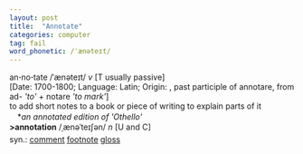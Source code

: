 ```yaml
---
layout: post
title:  "Annotate"
categories: computer
tag: fail
word_phonetic: /ˈænəteɪt/
---
```

<DIV style="MARGIN: 0px 0px 5px">an<B>·</B>no<B>·</B>tate /ˈænəteɪt/ <I>v</I> [T usually passive] <BR>[Date: 1700-1800; Language: Latin; Origin: , past participle of annotare, from ad- <I>'to'</I> + notare <I>'to mark'</I>]<BR>to add short notes to a book or piece of writing to explain parts of it<BR>　*<I>an annotated edition of 'Othello'</I><BR><B>&gt;annotation</B> /ˌænəˈteɪʃən/ <I>n</I> [U and C]</DIV>
<DIV style="MARGIN: 0px 0px 5px">
<DIV style="MARGIN: 4px 0px">syn.: <A href="{{ site.baseurl }}/comment"><U>comment</U></A> <A href="{{ site.baseurl }}/footnote"><U>footnote</U></A> <A href="{{ site.baseurl }}/gloss"><U>gloss</U></A></DIV></DIV>
